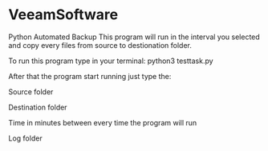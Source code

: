 # VeeamSoftware
Python Automated Backup
This program will run  in the interval you selected and copy every files from source to destionation folder.

To run this program type in your terminal:
python3 testtask.py 

After that the program start running just type the:

Source folder

Destination folder

Time in minutes between every time the program will run

Log folder


